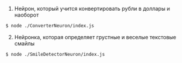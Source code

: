 1) Нейрон, который учится конвертировать рубли в доллары и наоборот
```bash
$ node ./ConverterNeuron/index.js
```

2) Нейронка, которая определяет грустные и веселые текстовые смайлы
```bash
$ node ./SmileDetectorNeuron/index.js
```
